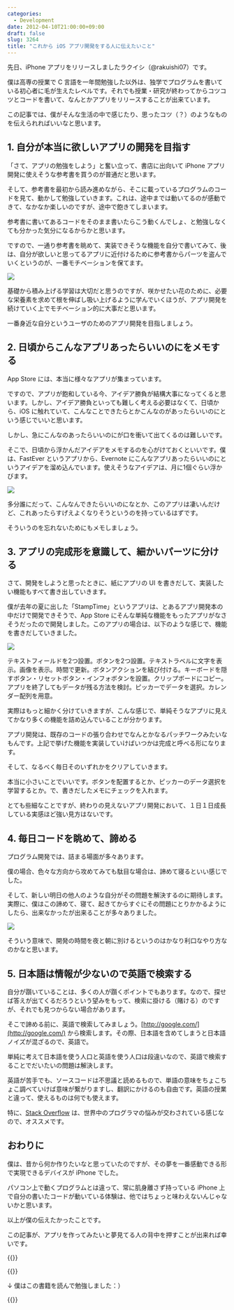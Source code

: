 ```yaml
---
categories:
  - Development
date: 2012-04-10T21:00:00+09:00
draft: false
slug: 3264
title: "これから iOS アプリ開発をする人に伝えたいこと"
---
```


先日、iPhone アプリをリリースしましたラクイシ（@rakuishi07）です。

僕は高専の授業で C 言語を一年間勉強した以外は、独学でプログラムを書いている初心者に毛が生えたレベルです。それでも授業・研究が終わってからコツコツとコードを書いて、なんとかアプリをリリースすることが出来ています。

この記事では、僕がそんな生活の中で感じたり、思ったコツ（？）のようなものを伝えられればいいなと思います。

## 1. 自分が本当に欲しいアプリの開発を目指す

「さて、アプリの勉強をしよう」と奮い立って、書店に出向いて iPhone アプリ開発に使えそうな参考書を買うのが普通だと思います。

そして、参考書を最初から読み進めながら、そこに載っているプログラムのコードを見て、動かして勉強していきます。これは、途中までは動いてるのが感動できて、なかなか楽しいのですが、途中で飽きてしまいます。

参考書に書いてあるコードをそのまま書いたらこう動くんでしょ、と勉強しなくても分かった気分になるからかと思います。

ですので、一通り参考書を眺めて、実装できそうな機能を自分で書いてみて、後は、自分が欲しいと思ってるアプリに近付けるために参考書からパーツを盗んでいくというのが、一番モチベーションを保てます。

![](/images/2012/04/3264_1.jpg)

基礎から積み上げる学習は大切だと思うのですが、咲かせたい花のために、必要な栄養素を求めて根を伸ばし吸い上げるように学んでいくほうが、アプリ開発を続けていく上でモチベーション的に大事だと思います。

一番身近な自分というユーザのためのアプリ開発を目指しましょう。

## 2. 日頃からこんなアプリあったらいいのにをメモする

App Store には、本当に様々なアプリが集まっています。

ですので、アプリが飽和している今、アイデア勝負が結構大事になってくると思います。しかし、アイデア勝負といっても難しく考える必要はなくて、日頃から、iOS に触れていて、こんなことできたらとかこんなのがあったらいいのにという感じでいいと思います。

しかし、急にこんなのあったらいいのにが口を衝いて出てくるのは難しいです。

そこで、日頃から浮かんだアイデアをメモするのを心がけておくといいです。僕は、FastEver というアプリから、Evernote にこんなアプリあったらいいのにというアイデアを溜め込んでいます。使えそうなアイデアは、月に1個ぐらい浮かびます。

![](/images/2012/04/3264_2.jpg)

多分誰にだって、こんなんできたらいいのになとか、このアプリは凄いんだけど、これあったらすげえよくなりそうというのを持っているはずです。

そういうのを忘れないためにもメモしましょう。

## 3. アプリの完成形を意識して、細かいパーツに分ける

さて、開発をしようと思ったときに、紙にアプリの UI を書きだして、実装したい機能もすべて書き出していきます。

僕が去年の夏に出した「StampTime」というアプリは、とあるアプリ開発本の中だけで開発できそうで、App Store にそんな単純な機能をもったアプリがなさそうだったので開発しました。このアプリの場合は、以下のような感じで、機能を書きだしていきました。

![](/images/2012/04/3264_3.png)

テキストフィールドを2つ設置。ボタンを2つ設置。テキストラベルに文字を表示。画像を表示。時間で更新。ボタンアクションを結び付ける。キーボードを隠すボタン・リセットボタン・インフォボタンを設置。クリップボードにコピー。アプリを終了してもデータが残る方法を検討。ピッカーでデータを選択。カレンダー配列を用意。

実際はもっと細かく分けていきますが、こんな感じで、単純そうなアプリに見えてかなり多くの機能を詰め込んでいることが分かります。

アプリ開発は、既存のコードの張り合わせでなんとかなるパッチワークみたいなもんです。上記で挙げた機能を実装していけばいつかは完成と呼べる形になります。

そして、なるべく毎日そのいずれかをクリアしていきます。

本当に小さいことでいいです。ボタンを配置するとか、ピッカーのデータ選択を学習するとか。で、書きだしたメモにチェックを入れます。

とても些細なことですが、終わりの見えないアプリ開発において、１日１日成長している実感ほど強い見方はないです。

## 4. 毎日コードを眺めて、諦める

プログラム開発では、詰まる場面が多々あります。

僕の場合、色々な方向から攻めてみても駄目な場合は、諦めて寝るといい感じでした。

そして、新しい明日の他人のような自分がその問題を解決するのに期待します。実際に、僕はこの諦めて、寝て、起きてからすぐにその問題にとりかかるようにしたら、出来なかったが出来ることが多々ありました。

![](/images/2012/04/3264_4.jpg)

そういう意味で、開発の時間を夜と朝に別けるというのはかなり利口なやり方なのかなと思います。

## 5. 日本語は情報が少ないので英語で検索する

自分が躓いていることは、多くの人が躓くポイントでもあります。なので、探せば答えが出てくるだろうという望みをもって、検索に掛ける（賭ける）のですが、それでも見つからない場合があります。

そこで諦める前に、英語で検索してみましょう。[http://google.com/](http://google.com/) から検索します。その際、日本語を含めてしまうと日本語ノイズが混ざるので、英語で。

単純に考えて日本語を使う人口と英語を使う人口は段違いなので、英語で検索することでだいたいの問題は解決します。

英語が苦手でも、ソースコードは不思議と読めるもので、単語の意味をちょこちょこ調べていけば意味が繋がりますし、翻訳にかけるのも自由です。英語の授業と違って、使えるものは何でも使えます。

特に、[Stack Overflow](http://stackoverflow.com/) は、世界中のプログラマの悩みが交わされている感じなので、オススメです。

## おわりに

僕は、昔から何か作りたいなと思っていたのですが、その夢を一番感動できる形で実現できるデバイスが iPhone でした。

パソコン上で動くプログラムとは違って、常に肌身離さず持っている iPhone 上で自分の書いたコードが動いている体験は、他ではちょっと味わえないんじゃないかと思います。

以上が僕の伝えたかったことです。

この記事が、アプリを作ってみたいと夢見てる人の背中を押すことが出来れば幸いです。

{{<app id="452580423" title="StampTime 1.2（無料）" src="http://a1.mzstatic.com/us/r1000/092/Purple/v4/de/d1/af/ded1af27-d736-91ce-cf1f-1539b09acdae/mza_7393485736408408709.100x100-75.png">}}

{{<app id="511606108" title="Quicka 1.0（￥85）" src="http://a2.mzstatic.com/us/r1000/104/Purple/v4/c5/e7/f3/c5e7f362-6f60-53a8-dbe0-dbec33f240ee/ibjG3fNt4Phm08ZnZUjx0g-temp-upload.cqnwvlfj.100x100-75.png">}}

↓ 僕はこの書籍を読んで勉強しました：）

{{<amazon id="4839941734" title="よくわかるiPhoneアプリ開発の教科書【iOS 5&Xcode 4.2対応版】" src="https://images-na.ssl-images-amazon.com/images/I/51xePZLKY3L._SL160_.jpg">}}
